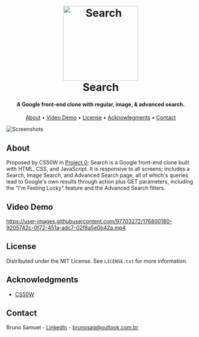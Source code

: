 
<h1 align="center">
    <br>
    <a href="https://brunosag.github.io/Search/">
        <img src="https://user-images.githubusercontent.com/97703272/176799164-9028164a-8b09-4dc3-8d34-b55480776e23.png" alt="Search" width="200">
    </a>
    <br>
    Search
    <br>
</h1>

<h4 align="center">A Google front-end clone with regular, image, & advanced search.</h4>

<p align="center">
    <a href="#about">About</a> •
    <a href="#video-demo">Video Demo</a> •
    <a href="#license">License</a> •
    <a href="#acknowledgments">Acknowlegments</a> •
    <a href="#contact">Contact</a>
</p>

![Screenshots](https://user-images.githubusercontent.com/97703272/176801848-9f15a621-4496-4303-83d4-c0f209023b56.png)


## About

Proposed by CS50W in [Project 0](https://cs50.harvard.edu/web/2020/projects/0/search/); Search is a Google front-end clone built with HTML, CSS, and JavaScript. It is responsive to all screens; includes a Search, Image Search, and Advanced Search page, all of which's queries lead to Google's own results through action plus GET parameters, including the "I'm Feeling Lucky" feature and the Advanced Search filters.


## Video Demo

https://user-images.githubusercontent.com/97703272/176800180-9205742c-0f72-451a-adc7-02f8a5e0b42a.mp4


## License

Distributed under the MIT License. See `LICENSE.txt` for more information.


## Acknowledgments

* [CS50W](https://cs50.harvard.edu/web/2020/)


## Contact

Bruno Samuel - [LinkedIn](https://www.linkedin.com/in/brunosag/) - brunosag@outlook.com.br
